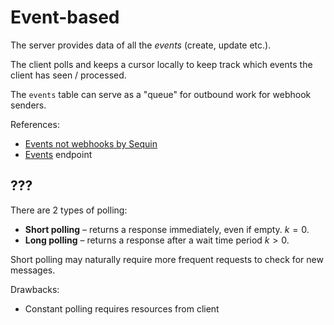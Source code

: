 # Event-based

The server provides data of all the _events_ (create, update etc.).

The client polls and keeps a cursor locally to keep track which events the client has seen / processed.

The `events` table can serve as a "queue" for outbound work for webhook senders.

References:
* [Events not webhooks by Sequin](https://blog.sequin.io/events-not-webhooks/)
* [Events](https://stripe.com/docs/api/events) endpoint

## ???

There are 2 types of polling:

- **Short polling** – returns a response immediately, even if empty. $k = 0$.
- **Long polling** – returns a response after a wait time period $k > 0$.

Short polling may naturally require more frequent requests to check for new messages.

Drawbacks:
* Constant polling requires resources from client
